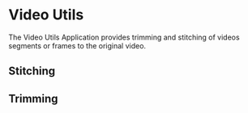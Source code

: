 # Video Utils

The Video Utils Application provides trimming and stitching of videos segments or frames to the original video.

## Stitching

## Trimming

